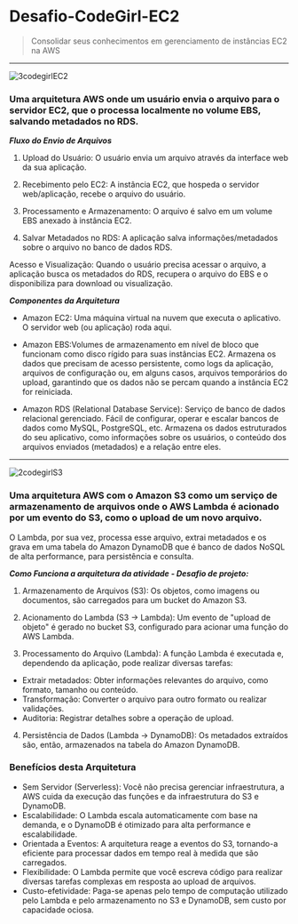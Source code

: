 # Desafio-CodeGirl-EC2
> Consolidar seus conhecimentos em gerenciamento de instâncias EC2 na AWS
---

![3codegirlEC2](https://github.com/user-attachments/assets/31fac287-9c06-4db5-a960-8219cb5452a7)


### Uma arquitetura AWS onde um usuário envia o arquivo para o servidor EC2, que o processa localmente no volume EBS, salvando metadados no RDS. 
***Fluxo do Envio de Arquivos***
1. Upload do Usuário:
O usuário envia um arquivo através da interface web da sua aplicação.

2. Recebimento pelo EC2:
A instância EC2, que hospeda o servidor web/aplicação, recebe o arquivo do usuário.

3. Processamento e Armazenamento:
O arquivo é salvo em um volume EBS anexado à instância EC2.

4. Salvar Metadados no RDS:
A aplicação salva informações/metadados sobre o arquivo no banco de dados RDS.

Acesso e Visualização:
Quando o usuário precisa acessar o arquivo, a aplicação busca os metadados do RDS, recupera o arquivo do EBS e o disponibiliza para download ou visualização.

***Componentes da Arquitetura***

* Amazon EC2: Uma máquina virtual na nuvem que executa o aplicativo. O servidor web (ou aplicação) roda aqui.
 
* Amazon EBS:Volumes de armazenamento em nível de bloco que funcionam como disco rígido para suas instâncias EC2. Armazena os dados que precisam de acesso persistente, como logs da aplicação, arquivos de configuração ou, em alguns casos, arquivos temporários do upload, garantindo que os dados não se percam quando a instância EC2 for reiniciada.

* Amazon RDS (Relational Database Service): Serviço de banco de dados relacional gerenciado. Fácil de configurar, operar e escalar bancos de dados como MySQL, PostgreSQL, etc. Armazena os dados estruturados do seu aplicativo, como informações sobre os usuários, o conteúdo dos arquivos enviados (metadados) e a relação entre eles. 
---

![2codegirlS3](https://github.com/user-attachments/assets/efbe28f9-27e6-45d9-b343-b60305d46d89)


### Uma arquitetura AWS com o Amazon S3 como um serviço de armazenamento de arquivos onde o AWS Lambda é acionado por um evento do S3, como o upload de um novo arquivo. 
O Lambda, por sua vez, processa esse arquivo, extrai metadados e os grava em uma tabela do Amazon DynamoDB que é banco de dados NoSQL de alta performance, para persistência e consulta. 

***Como Funciona a arquitetura da atividade - Desafio de projeto:***

1. Armazenamento de Arquivos (S3):
Os objetos, como imagens ou documentos, são carregados para um bucket do Amazon S3. 

2. Acionamento do Lambda (S3 -> Lambda):
Um evento de "upload de objeto" é gerado no bucket S3, configurado para acionar uma função do AWS Lambda.

3. Processamento do Arquivo (Lambda):
A função Lambda é executada e, dependendo da aplicação, pode realizar diversas tarefas:
* Extrair metadados: Obter informações relevantes do arquivo, como formato, tamanho ou conteúdo. 
* Transformação: Converter o arquivo para outro formato ou realizar validações. 
* Auditoria: Registrar detalhes sobre a operação de upload.

4. Persistência de Dados (Lambda -> DynamoDB):
Os metadados extraídos são, então, armazenados na tabela do Amazon DynamoDB.

### Benefícios desta Arquitetura
* Sem Servidor (Serverless):
Você não precisa gerenciar infraestrutura, a AWS cuida da execução das funções e da infraestrutura do S3 e DynamoDB. 
* Escalabilidade:
O Lambda escala automaticamente com base na demanda, e o DynamoDB é otimizado para alta performance e escalabilidade. 
* Orientada a Eventos:
A arquitetura reage a eventos do S3, tornando-a eficiente para processar dados em tempo real à medida que são carregados. 
* Flexibilidade:
O Lambda permite que você escreva código para realizar diversas tarefas complexas em resposta ao upload de arquivos. 
* Custo-efetividade:
Paga-se apenas pelo tempo de computação utilizado pelo Lambda e pelo armazenamento no S3 e DynamoDB, sem custo por capacidade ociosa. 
